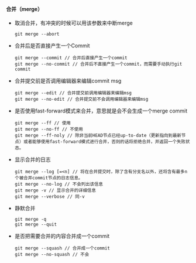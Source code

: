 #### 合并（merge）

* 取消合并，有冲突的时候可以用该参数来中断merge

  ```
  git merge --abort
  ```

* 合并后是否直接产生一个Commit

  ```
  git merge --commit // 合并后直接产生一个commit
  git merge --no-commit // 合并后不直接产生一个commit，而需要手动执行git commit
  ```

* 合并提交前是否调用编辑器来编辑commit msg

  ```
  git merge --edit // 合并提交前调用编辑器来编辑msg
  git merge --no-edit // 合并提交前不会调用编辑器来编辑msg
  ```

* 是否使用fast-forward模式来合并，意思就是会不会生成一个merge commit

  ```
  git merge --ff // 使用
  git merge --no-ff // 不使用
  git merge --ff-noly // 除非当前HEAD节点已经up-to-date（更新指向到最新节点）或者能够使用fast-forward模式进行合并，否则的话将拒绝合并，并返回一个失败状态。 
  ```

* 显示合并的日志

  ```
  git merge --log [=<n] // 将在合并提交时，除了含有分支名以外，还将含有最多n个被合并commit节点的日志信息。 
  git merge --no-log // 不会列出该信息
  git merge -v // 显示合并的详细信息
  git merge --verbose // 同-v
  ```

* 静默合并

  ```
  git merge -q
  git merge --quit
  ```

* 是否把需要合并的内容合并成一个commit

  ```
  git merge --squash // 合并成一个commit
  git merge --no-squash // 不会
  ```
